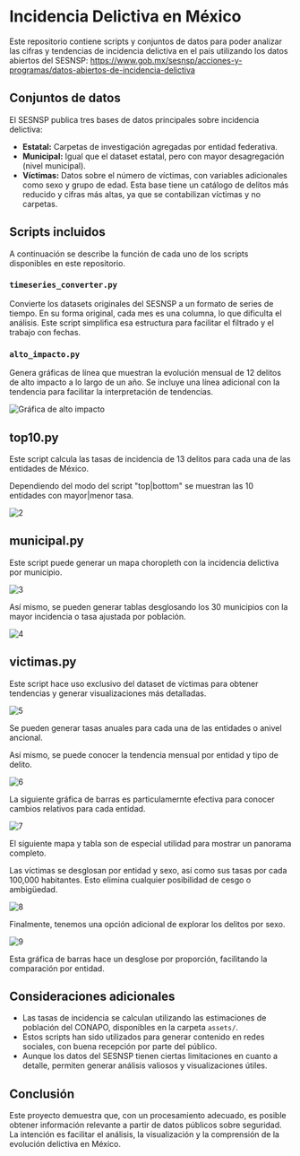 # Incidencia Delictiva en México

Este repositorio contiene scripts y conjuntos de datos para poder analizar las cifras y tendencias de incidencia delictiva en el país utilizando los datos abiertos del SESNSP: https://www.gob.mx/sesnsp/acciones-y-programas/datos-abiertos-de-incidencia-delictiva

## Conjuntos de datos

El SESNSP publica tres bases de datos principales sobre incidencia delictiva:

* **Estatal:** Carpetas de investigación agregadas por entidad federativa.
* **Municipal:** Igual que el dataset estatal, pero con mayor desagregación (nivel municipal).
* **Víctimas:** Datos sobre el número de víctimas, con variables adicionales como sexo y grupo de edad. Esta base tiene un catálogo de delitos más reducido y cifras más altas, ya que se contabilizan víctimas y no carpetas.

## Scripts incluidos

A continuación se describe la función de cada uno de los scripts disponibles en este repositorio.

### `timeseries_converter.py`

Convierte los datasets originales del SESNSP a un formato de series de tiempo. En su forma original, cada mes es una columna, lo que dificulta el análisis. Este script simplifica esa estructura para facilitar el filtrado y el trabajo con fechas.

### `alto_impacto.py`

Genera gráficas de línea que muestran la evolución mensual de 12 delitos de alto impacto a lo largo de un año. Se incluye una línea adicional con la tendencia para facilitar la interpretación de tendencias.

![Gráfica de alto impacto](./imgs/alto_impacto.png)

## top10.py

Este script calcula las tasas de incidencia de 13 delitos para cada una de las entidades de México.

Dependiendo del modo del script "top|bottom" se muestran las 10 entidades con mayor|menor tasa.

![2](./imgs/top_10.png)

## municipal.py

Este script puede generar un mapa choropleth con la incidencia delictiva por municipio.

![3](./imgs/mapa_municipal_2024.png)

Así mismo, se pueden generar tablas desglosando los 30 municipios con la mayor incidencia o tasa ajustada por población.

![4](./imgs/tabla_tasa_2024.png)

## victimas.py

Este script hace uso exclusivo del dataset de víctimas para obtener tendencias y generar visualizaciones más detalladas.

![5](./imgs/tendencia_anual_0.png)

Se pueden generar tasas anuales para cada una de las entidades o anivel ancional.

Así mismo, se puede conocer la tendencia mensual por entidad y tipo de delito.

![6](./imgs/tendencia_mensual_0.png)


La siguiente gráfica de barras es particulamernte efectiva para conocer cambios relativos para cada entidad.

![7](./imgs/comparacion_entidad_2023_2024.png)

El siguiente mapa y tabla son de especial utilidad para mostrar un panorama completo.

Las víctimas se desglosan por entidad y sexo, así como sus tasas por cada 100,000 habitantes. Esto elimina cualquier posibilidad de cesgo o ambigüedad.

![8](./imgs/mapa_estatal_2024.png)

Finalmente, tenemos una opción adicional de explorar los delitos por sexo.

![9](./imgs/comparacion_sexo_2024.png)

Esta gráfica de barras hace un desglose por proporción, facilitando la comparación por entidad.


## Consideraciones adicionales

* Las tasas de incidencia se calculan utilizando las estimaciones de población del CONAPO, disponibles en la carpeta `assets/`.
* Estos scripts han sido utilizados para generar contenido en redes sociales, con buena recepción por parte del público.
* Aunque los datos del SESNSP tienen ciertas limitaciones en cuanto a detalle, permiten generar análisis valiosos y visualizaciones útiles.

## Conclusión

Este proyecto demuestra que, con un procesamiento adecuado, es posible obtener información relevante a partir de datos públicos sobre seguridad. La intención es facilitar el análisis, la visualización y la comprensión de la evolución delictiva en México.
